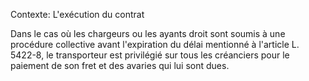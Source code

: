 Contexte: L'exécution du contrat

Dans le cas où les chargeurs ou les ayants droit sont soumis à une procédure collective avant l'expiration du délai mentionné à l'article L. 5422-8, le transporteur est privilégié sur tous les créanciers pour le paiement de son fret et des avaries qui lui sont dues.